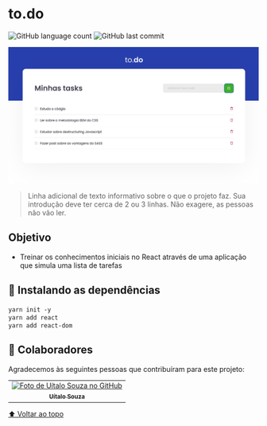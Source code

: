 # to.do

<!---Esses são exemplos. Veja https://shields.io para outras pessoas ou para personalizar este conjunto de escudos. Você pode querer incluir dependências, status do projeto e informações de licença aqui--->

![GitHub language count](https://img.shields.io/github/languages/count/uitalorss/desafio-01-ignite)
![GitHub last commit](https://img.shields.io/github/last-commit/uitalorss/desafio-01-ignite)

<img src="./src/img/capa-projeto.png" alt="exemplo imagem">

> Linha adicional de texto informativo sobre o que o projeto faz. Sua introdução deve ter cerca de 2 ou 3 linhas. Não exagere, as pessoas não vão ler.

## Objetivo

- Treinar os conhecimentos iniciais no React através de uma aplicação que simula uma lista de tarefas

## 🚀 Instalando as dependências

```
yarn init -y
yarn add react
yarn add react-dom
```

## 🤝 Colaboradores

Agradecemos às seguintes pessoas que contribuíram para este projeto:

<table>
  <tr>
    <td align="center">
      <a href="">
        <img src="https://avatars.githubusercontent.com/u/15834173" width="100px;" alt="Foto de Uítalo Souza no GitHub"/><br>
        <sub>
          <b>Uítalo Souza</b>
        </sub>
      </a>
    </td>
</table>

[⬆ Voltar ao topo](#nome-do-projeto)<br>
